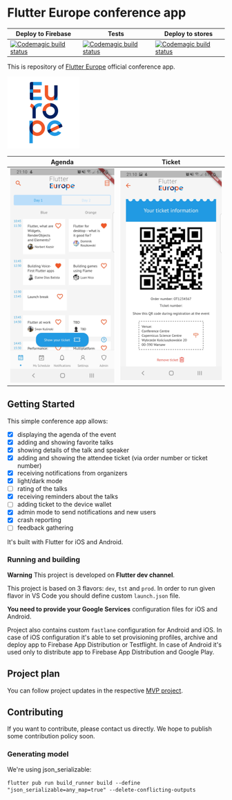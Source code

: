 # Flutter Europe conference app

| Deploy to Firebase | Tests | Deploy to stores |
|--------------------|-------|------------------|
| [![Codemagic build status](https://api.codemagic.io/apps/5dad72c1db229636b8c072a6/5dad72c1db229636b8c072a5/status_badge.svg)](https://codemagic.io/apps/5dad72c1db229636b8c072a6/5dad72c1db229636b8c072a5/latest_build) | [![Codemagic build status](https://api.codemagic.io/apps/5dad72c1db229636b8c072a6/5dad72c1db229636b8c072a5/status_badge.svg)](https://codemagic.io/apps/5dad72c1db229636b8c072a6/5dad72c1db229636b8c072a5/latest_build) | [![Codemagic build status](https://api.codemagic.io/apps/5dad72c1db229636b8c072a6/5db3500825dc3f4dd757c499/status_badge.svg)](https://codemagic.io/apps/5dad72c1db229636b8c072a6/5db3500825dc3f4dd757c499/latest_build) |

This is repository of [Flutter Europe](https://fluttereurope.dev/) official conference app.

![App Logo](docs/logo.png)

| Agenda | Ticket |
|--------------------|-------|
|![Agenda screenshot](screenshots/agenda.jpg) | ![Ticket screenshot](screenshots/ticket.jpg) |

## Getting Started

This simple conference app allows:

- [x] displaying the agenda of the event
- [x] adding and showing favorite talks
- [x] showing details of the talk and speaker
- [x] adding and showing the attendee ticket (via order number or ticket number)
- [x] receiving notifications from organizers
- [x] light/dark mode
- [ ] rating of the talks
- [x] receiving reminders about the talks
- [ ] adding ticket to the device wallet
- [x] admin mode to send notifications and new users
- [x] crash reporting
- [ ] feedback gathering

It's built with Flutter for iOS and Android.

### Running and building

**Warning** This project is developed on **Flutter dev channel**.

This project is based on 3 flavors: `dev`, `tst` and `prod`. In order to run given flavor in VS Code you should define custom `launch.json` file.

**You need to provide your Google Services** configuration files for iOS and Android.

Project also contains custom `fastlane` configuration for Android and iOS. In case of iOS configuration it's able to set provisioning profiles, archive and deploy app to Firebase App Distribution or Testflight. In case of Android it's used only to distribute app to Firebase App Distribution and Google Play.

## Project plan

You can follow project updates in the respective [MVP project](https://github.com/FlutterEurope/conference2020/projects/1).

## Contributing

If you want to contribute, please contact us directly. We hope to publish some contribution policy soon.

### Generating model

We're using json_serializable:

```
flutter pub run build_runner build --define "json_serializable=any_map=true" --delete-conflicting-outputs
```

